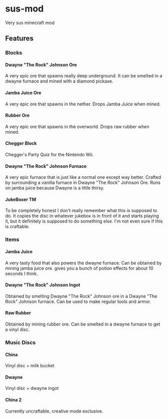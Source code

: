 # sus-mod
Very sus minecraft mod
## Features
### Blocks
#### Dwayne "The Rock" Johnson Ore
A very epic ore that spawns really deep underground. It can be smelted in a dwayne furnace and mined with a diamond pickaxe.
#### Jamba Juice Ore
A very epic ore that spawns in the nether. Drops Jamba Juice when mined.
#### Rubber Ore
A very epic ore that spawns in the overworld. Drops raw rubber when mined.
#### Chegger Block
Chegger's Party Quiz for the Nintendo Wii.
#### Dwayne "The Rock" Johnson Furnace
A very epic furnace that is just like a normal one except way better. Crafted by surrounding a vanilla furnace in Dwayne "The Rock" Johnson Ore. Runs on jamba juice because Dwayne is a little thirsy.
#### JukeBoxer TM
To be completely honest I don't really remember what this is supposed to do. It copies the disc in whatever jukebox is in front of it and starts playing it, but it definitely is supposed to do something else. I'm not even sure if this is craftable.
### Items
#### Jamba Juice
A very tasty food that also powers the dwayne furnace. Can be obtained by mining jamba juice ore. gives you a bunch of potion effects for about 10 seconds I think.
#### Dwayne "The Rock" Johnson Ingot
Obtained by smelting Dwayne "The Rock" Johnson ore in a Dwayne "The Rock" Johnson furnace. Can be used to make regular tools and armor.
#### Raw Rubber
Obtained by mining rubber ore. Can be smelted in a dwayne furnace to get a vinyl disc.
### Music Discs
#### China
Vinyl disc + milk bucket
#### Dwayne
Vinyl disc + dwayne ingot
#### China 2
Currently uncraftable, creative mode exclusive.
